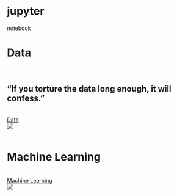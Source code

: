  
# jupyter
 notebook

<div class="data">
 <h1> Data</h1>
 <br>
 <h2> “If you torture the data long enough, it will confess.” </h2>
<br>
 <a href="https://github.com/nikshingadiya/jupyter/tree/master/data"> Data
 <br>
 <img src="https://github.com/nikshingadiya/jupyter/blob/master/Image/data.jpg" >
 </a>
 </div>
 
 <br>
 
<div>
 <h1> Machine Learning </h1>
<br>
 <a href="https://github.com/nikshingadiya/jupyter/tree/master/Machine%20Learning"> Machine Learning
 <br>
 <img src="https://github.com/nikshingadiya/jupyter/blob/master/Image/ml.jpg" >
 </a>
 
 </div>
